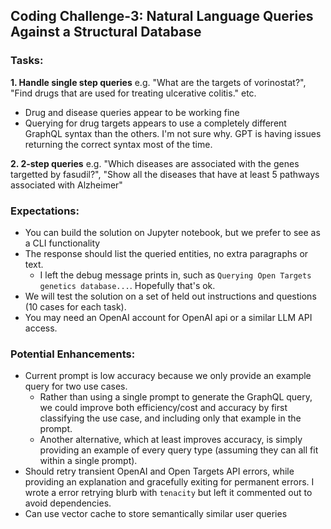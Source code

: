 ## Coding Challenge-3: Natural Language Queries Against a Structural Database

### Tasks:
**1. Handle single step queries**
e.g. "What are the targets of vorinostat?", "Find drugs that are used for treating ulcerative colitis." etc.

- Drug and disease queries appear to be working fine
- Querying for drug targets appears to use a completely different GraphQL syntax than the others. I'm not sure why. GPT is having issues returning the correct syntax most of the time.

**2. 2-step queries**
e.g. "Which diseases are associated with the genes targetted by fasudil?", "Show all the diseases that have at least 5 pathways associated with Alzheimer"

### Expectations:
- You can build the solution on Jupyter notebook, but we prefer to see as a CLI functionality
- The response should list the queried entities, no extra paragraphs or text.
   - I left the debug message prints in, such as `Querying Open Targets genetics database...`. Hopefully that's ok.
- We will test the solution on a set of held out instructions and questions (10 cases for each task). 
- You may need an OpenAI account for OpenAI api or a similar LLM API access. 

### Potential Enhancements:

- Current prompt is low accuracy because we only provide an example query for two use cases.
  - Rather than using a single prompt to generate the GraphQL query, we could improve both efficiency/cost and accuracy by first classifying the use case, and including only that example in the prompt.
  - Another alternative, which at least improves accuracy, is simply providing an example of every query type (assuming they can all fit within a single prompt).
- Should retry transient OpenAI and Open Targets API errors, while providing an explanation and gracefully exiting for permanent errors. I wrote a error retrying blurb with `tenacity` but left it commented out to avoid dependencies.
- Can use vector cache to store semantically similar user queries
